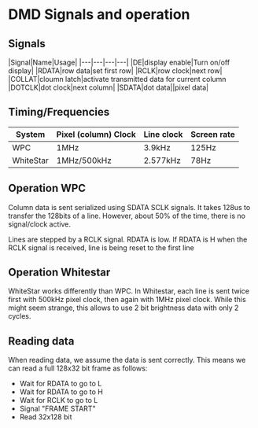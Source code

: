# DMD Signals and operation

## Signals

|Signal|Name|Usage|
|---|---|---|---|
|DE|display enable|Turn on/off display|
|RDATA|row data|set first row|
|RCLK|row clock|next row|
|COLLAT|cloumn latch|activate transmitted data for current column
|DOTCLK|dot clock|next column|
|SDATA|dot data||pixel data|



## Timing/Frequencies

|System|Pixel (column) Clock|Line clock|Screen rate|
|---|---|---|---|
|WPC|1MHz|3.9kHz|125Hz|
|WhiteStar|1MHz/500kHz|2.577kHz|78Hz|

## Operation WPC

Column data is sent serialized using SDATA SCLK signals. 
It takes 128us to transfer the 128bits of a line. 
However, about 50% of the time, there is no signal/clock
active.

Lines are stepped by a RCLK signal. RDATA is low. If RDATA 
is H when the RCLK signal is received, line is being 
reset to the first line

## Operation Whitestar

WhiteStar works differently than WPC. In Whitestar, each line 
is sent twice first with 500kHz pixel clock, then again with 
1MHz pixel clock. While this might seem strange, this allows
to use 2 bit brightness data with only 2 cycles.


## Reading data

When reading data, we assume the data is sent correctly. 
This means we can read a full 128x32 bit frame 
as follows:
- Wait for RDATA to go to L
- Wait for RDATA to go to H
- Wait for RCLK to go to L
- Signal "FRAME START"
- Read 32x128 bit
